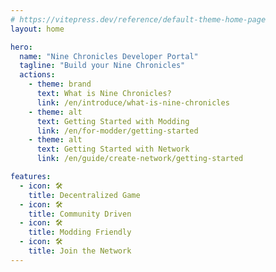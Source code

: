 ```yaml
---
# https://vitepress.dev/reference/default-theme-home-page
layout: home

hero:
  name: "Nine Chronicles Developer Portal"
  tagline: "Build your Nine Chronicles"
  actions:
    - theme: brand
      text: What is Nine Chronicles?
      link: /en/introduce/what-is-nine-chronicles
    - theme: alt
      text: Getting Started with Modding
      link: /en/for-modder/getting-started
    - theme: alt
      text: Getting Started with Network
      link: /en/guide/create-network/getting-started

features:
  - icon: 🛠️
    title: Decentralized Game
  - icon: 🛠️
    title: Community Driven
  - icon: 🛠️
    title: Modding Friendly
  - icon: 🛠️
    title: Join the Network
---
```

